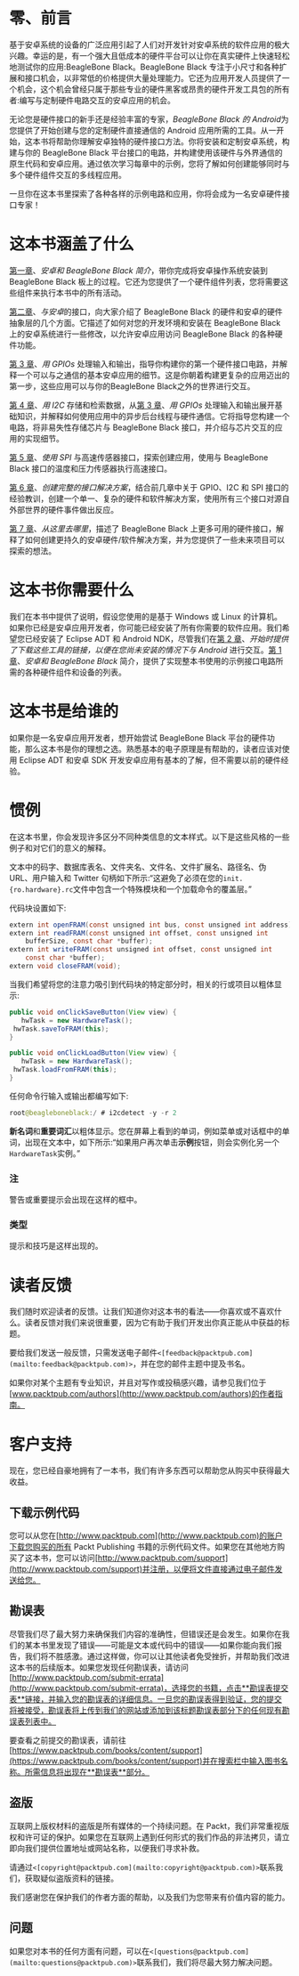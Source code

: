# 零、前言

基于安卓系统的设备的广泛应用引起了人们对开发针对安卓系统的软件应用的极大兴趣。幸运的是，有一个强大且低成本的硬件平台可以让你在真实硬件上快速轻松地测试你的应用:BeagleBone Black。BeagleBone Black 专注于小尺寸和各种扩展和接口机会，以非常低的价格提供大量处理能力。它还为应用开发人员提供了一个机会，这个机会曾经只属于那些专业的硬件黑客或昂贵的硬件开发工具包的所有者:编写与定制硬件电路交互的安卓应用的机会。

无论您是硬件接口的新手还是经验丰富的专家，*BeagleBone Black 的 Android*为您提供了开始创建与您的定制硬件直接通信的 Android 应用所需的工具。从一开始，这本书将帮助你理解安卓独特的硬件接口方法。你将安装和定制安卓系统，构建与你的 BeagleBone Black 平台接口的电路，并构建使用该硬件与外界通信的原生代码和安卓应用。通过依次学习每章中的示例，您将了解如何创建能够同时与多个硬件组件交互的多线程应用。

一旦你在这本书里探索了各种各样的示例电路和应用，你将会成为一名安卓硬件接口专家！

# 这本书涵盖了什么

[第一章](1.html#page_1 "Chapter 1. Introduction to Android and the BeagleBone Black")、*安卓和 BeagleBone Black 简介*，带你完成将安卓操作系统安装到 BeagleBone Black 板上的过程。它还为您提供了一个硬件组件列表，您将需要这些组件来执行本书中的所有活动。

[第二章](2.html#page_1 "Chapter 2. Interfacing with Android")、*与安卓*的接口，向大家介绍了 BeagleBone Black 的硬件和安卓的硬件抽象层的几个方面。它描述了如何对您的开发环境和安装在 BeagleBone Black 上的安卓系统进行一些修改，以允许安卓应用访问 BeagleBone Black 的各种硬件功能。

[第 3 章](3.html#page_1 "Chapter 3. Handling Inputs and Outputs with GPIOs")、*用 GPIOs* 处理输入和输出，指导你构建你的第一个硬件接口电路，并解释一个可以与之通信的基本安卓应用的细节。这是你朝着构建更复杂的应用迈出的第一步，这些应用可以与你的BeagleBone Black之外的世界进行交互。

[第 4 章](4.html#page_1 "Chapter 4. Storing and Retrieving Data with I2C")、*用 I2C* 存储和检索数据，从[第 3 章](3.html#page_1 "Chapter 3. Handling Inputs and Outputs with GPIOs")、*用 GPIOs* 处理输入和输出展开基础知识，并解释如何使用应用中的异步后台线程与硬件通信。它将指导您构建一个电路，将非易失性存储芯片与 BeagleBone Black 接口，并介绍与芯片交互的应用的实现细节。

[第 5 章](5.html#page_1 "Chapter 5. Interfacing with High-speed Sensors Using SPI")、*使用 SPI* 与高速传感器接口，探索创建应用，使用与 BeagleBone Black 接口的温度和压力传感器执行高速接口。

[第 6 章](6.html#page_1 "Chapter 6. Creating a Complete Interfacing Solution")、*创建完整的接口解决方案*，结合前几章中关于 GPIO、I2C 和 SPI 接口的经验教训，创建一个单一、复杂的硬件和软件解决方案，使用所有三个接口对源自外部世界的硬件事件做出反应。

[第 7 章](7.html#page_1 "Chapter 7. Where to Go from Here")、*从这里去哪里*，描述了 BeagleBone Black 上更多可用的硬件接口，解释了如何创建更持久的安卓硬件/软件解决方案，并为您提供了一些未来项目可以探索的想法。

# 这本书你需要什么

我们在本书中提供了说明，假设您使用的是基于 Windows 或 Linux 的计算机。如果你已经是安卓应用开发者，你可能已经安装了所有你需要的软件应用。我们希望您已经安装了 Eclipse ADT 和 Android NDK，尽管我们在[第 2 章](2.html#page_1 "Chapter 2. Interfacing with Android")、*开始时提供了下载这些工具的链接，以便在您尚未安装的情况下与 Android* 进行交互。[第 1 章](1.html#page_1 "Chapter 1. Introduction to Android and the BeagleBone Black")、*安卓和 BeagleBone Black* 简介，提供了实现整本书使用的示例接口电路所需的各种硬件组件和设备的列表。

# 这本书是给谁的

如果你是一名安卓应用开发者，想开始尝试 BeagleBone Black 平台的硬件功能，那么这本书是你的理想之选。熟悉基本的电子原理是有帮助的，读者应该对使用 Eclipse ADT 和安卓 SDK 开发安卓应用有基本的了解，但不需要以前的硬件经验。

# 惯例

在这本书里，你会发现许多区分不同种类信息的文本样式。以下是这些风格的一些例子和对它们的意义的解释。

文本中的码字、数据库表名、文件夹名、文件名、文件扩展名、路径名、伪 URL、用户输入和 Twitter 句柄如下所示:“这避免了必须在您的`init.{ro.hardware}.rc`文件中包含一个特殊模块和一个加载命令的覆盖层。”

代码块设置如下:

```java
extern int openFRAM(const unsigned int bus, const unsigned int address);
extern int readFRAM(const unsigned int offset, const unsigned int 
    bufferSize, const char *buffer);
extern int writeFRAM(const unsigned int offset, const unsigned int 
    const char *buffer);
extern void closeFRAM(void);
```

当我们希望将您的注意力吸引到代码块的特定部分时，相关的行或项目以粗体显示:

```java
public void onClickSaveButton(View view) {
   hwTask = new HardwareTask();
 hwTask.saveToFRAM(this); 
}

public void onClickLoadButton(View view) {
   hwTask = new HardwareTask();
 hwTask.loadFromFRAM(this);
}
```

任何命令行输入或输出都编写如下:

```java
root@beagleboneblack:/ # i2cdetect -y -r 2

```

**新名词**和**重要词汇**以粗体显示。您在屏幕上看到的单词，例如菜单或对话框中的单词，出现在文本中，如下所示:“如果用户再次单击**示例**按钮，则会实例化另一个`HardwareTask`实例。”

### 注

警告或重要提示会出现在这样的框中。

### 类型

提示和技巧是这样出现的。

# 读者反馈

我们随时欢迎读者的反馈。让我们知道你对这本书的看法——你喜欢或不喜欢什么。读者反馈对我们来说很重要，因为它有助于我们开发出你真正能从中获益的标题。

要给我们发送一般反馈，只需发送电子邮件`<[feedback@packtpub.com](mailto:feedback@packtpub.com)>`，并在您的邮件主题中提及书名。

如果你对某个主题有专业知识，并且对写作或投稿感兴趣，请参见我们位于[www.packtpub.com/authors](http://www.packtpub.com/authors)的作者指南。

# 客户支持

现在，您已经自豪地拥有了一本书，我们有许多东西可以帮助您从购买中获得最大收益。

## 下载示例代码

您可以从您在[http://www.packtpub.com](http://www.packtpub.com)的账户下载您购买的所有 Packt Publishing 书籍的示例代码文件。如果您在其他地方购买了这本书，您可以访问[http://www.packtpub.com/support](http://www.packtpub.com/support)并注册，以便将文件直接通过电子邮件发送给您。

## 勘误表

尽管我们尽了最大努力来确保我们内容的准确性，但错误还是会发生。如果你在我们的某本书里发现了错误——可能是文本或代码中的错误——如果你能向我们报告，我们将不胜感激。通过这样做，你可以让其他读者免受挫折，并帮助我们改进这本书的后续版本。如果您发现任何勘误表，请访问[http://www.packtpub.com/submit-errata](http://www.packtpub.com/submit-errata)，选择您的书籍，点击**勘误表提交表**链接，并输入您的勘误表的详细信息。一旦您的勘误表得到验证，您的提交将被接受，勘误表将上传到我们的网站或添加到该标题勘误表部分下的任何现有勘误表列表中。

要查看之前提交的勘误表，请前往[https://www.packtpub.com/books/content/support](https://www.packtpub.com/books/content/support)并在搜索栏中输入图书名称。所需信息将出现在**勘误表**部分。

## 盗版

互联网上版权材料的盗版是所有媒体的一个持续问题。在 Packt，我们非常重视版权和许可证的保护。如果您在互联网上遇到任何形式的我们作品的非法拷贝，请立即向我们提供位置地址或网站名称，以便我们寻求补救。

请通过`<[copyright@packtpub.com](mailto:copyright@packtpub.com)>`联系我们，获取疑似盗版资料的链接。

我们感谢您在保护我们的作者方面的帮助，以及我们为您带来有价值内容的能力。

## 问题

如果您对本书的任何方面有问题，可以在`<[questions@packtpub.com](mailto:questions@packtpub.com)>`联系我们，我们将尽最大努力解决问题。